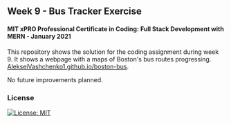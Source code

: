 ## Week 9 - Bus Tracker Exercise

#### MIT xPRO Professional Certificate in Coding: Full Stack Development with MERN - January 2021

This repository shows the solution for the coding assignment during week 9. It shows a webpage with a maps of Boston's bus routes progressing. [AlekseiVashchenko1.github.io/boston-bus](https://AlekseiVashchenko1.github.io/boston-bus/). 

No future improvements planned. 

### License

[![License: MIT](https://img.shields.io/badge/License-MIT-yellow.svg)](./LICENSE)

